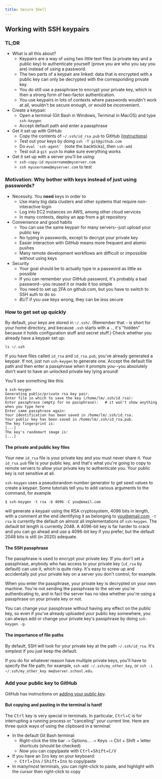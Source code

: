 ```yaml
---
title: Secure Shell
---
```



## Working with SSH keypairs

### TL;DR

- What is all this about?
    - Keypairs are a way of using two little text files (a private key and a public key) to authenticate yourself (prove you are who you say you are) instead of using a password.
    - The two parts of a keypair are linked: data that is encrypted with a public key can only be decrypted with the corresponding private key.
    - You do still use a passphrase to encrypt your private key, which is then a strong form of two-factor authentication.
    - You use keypairs in lots of contexts where passwords wouldn't work at all, wouldn't be secure enough, or would be inconvenient.
- Create a keypair:
    - Open a terminal (Git Bash in Windows, Terminal in MacOS) and type `ssh-keygen`
    - Accept default path and enter a passphrase
- Get it set up with GitHub:
    - Copy the contents of `~/.ssh/id_rsa.pub` to GitHub ([instructions](https://help.github.com/en/github/authenticating-to-github/adding-a-new-ssh-key-to-your-github-account))
    - Test out your keys by doing `ssh -T git@github.com`
    - Do ``eval `ssh-agent` `` (note the backticks), then `ssh-add`
    - Test out a `git push` to make sure everything works
- Get it set up with a server you'll be using:
    - `ssh-copy-id myusername@myserver.com`
    - `ssh myusername@myserver.com` to test

### Motivation: Why bother with keys instead of just using passwords?

- Necessity. You **need** keys in order to
	- Use many big data clusters and other systems that require non-interactive login
	- Log into EC2 instances on AWS, among other cloud services
	- In many contexts, deploy an app from a git repository
- Convenience and good habits
	- You can use the same keypair for many servers--just upload your public key
	- No typing in passwords, except to decrypt your private key
	- Easier interaction with GitHub means more frequent and atomic pushes
    - Many remote development workflows are difficult or impossible without using keys
- Security
	- Your goal should be to actually type in a password as little as possible
	- If you can remember your GitHub password, it's probably a bad password--you reused it or made it too simple
	- You need to set up 2FA on github.com, but you have to switch to SSH auth to do so
	- *BUT* if you use keys wrong, they can be *less* secure

### How to get set up quickly

By default, your keys are stored in `~/.ssh/`. (Remember that `~` is short for your home directory, and because `.ssh` starts with a `.`, it's "hidden" because it holds configuration stuff and secret stuff.) Check whether you already have a keypair set up:

`ls ~/.ssh`

If you have files called `id_rsa` and `id_rsa.pub`, you've already generated a keypair. If not, just run `ssh-keygen` to generate one. Accept the default file path and then enter a passphrase when it prompts you--you absolutely don't want to have an unlocked private key lying around!

You'll see something like this:

```
$ ssh-keygen
Generating public/private rsa key pair.
Enter file in which to save the key (/home/lm/.ssh/id_rsa):
Enter passphrase (empty for no passphrase):   # it won't show anything when you type here
Enter same passphrase again:
Your identification has been saved in /home/lm/.ssh/id_rsa.
Your public key has been saved in /home/lm/.ssh/id_rsa.pub.
The key fingerprint is:
[...]
The key's randomart image is:
[...]
```

#### The private and public key files

Your new `id_rsa` file is your private key and you must never share it. Your `id_rsa.pub` file is your public key, and that's what you're going to copy to remote servers to allow your private key to authenticate you. Your public key is not sensitive at all.

`ssh-keygen` uses a pseudorandom number generator to get seed values to create a keypair. Some tutorials tell you to add various arguments to the command, for example

`$ ssh-keygen -t rsa -b 4096 -C you@email.com`

will generate a keypair using the RSA cryptosystem, 4096 bits in length, with a comment at the end identifying it as belonging to you@email.com. `-t rsa` is currently the default on almost all implementations of `ssh-keygen`. The default bit length is currently 2048. A 4096-bit key is far harder to crack and you can go ahead and use a 4096-bit key if you prefer, but the default 2048 bits is still (in 2020) adequate.

#### The SSH passphrase

The passphrase is used to encrypt your private key. If you don't set a passphrase, anybody who has access to your private key (`id_rsa` by default) can use it, which is quite risky. It's easy to screw up and accidentally put your private key on a server you don't control, for example.

When you enter the passphrase, your private key is decrypted on your own machine. You're not sending the passphrase to the server you're authenticating to, and in fact the server has no idea whether you're using a passphrase on your private key or not.

You can change your passphrase without having any effect on the public key, so even if you've already uploaded your public key somewhere, you can always add or change your private key's passphrase by doing `ssh-keygen -p`.

#### The importance of file paths

By default, SSH will look for your private key at the path `~/.ssh/id_rsa`. It's simplest if you just keep the default.

If you do for whatever reason have multiple private keys, you'll have to specify the file path; for example, `ssh-add ~/.ssh/my_other_key`, or `ssh -i ~/.ssh/my_other_key me@server.school.edu`.

### Add your public key to GitHub

GitHub has instructions on [adding your public key](https://help.github.com/en/github/authenticating-to-github/adding-a-new-ssh-key-to-your-github-account).

#### But copying and pasting in the terminal is hard!

The <kbd>Ctrl</kbd> key is very special in terminals. In particular, <kbd>Ctrl</kbd>+<kbd>C</kbd> is for interrupting a running process or "canceling" your current line. Here are three quick ways of using the clipboard in a terminal:

- In the default Git Bash terminal:
    - Right-click the title bar `->` Options... `->` Keys `->` Ctrl + Shift + letter shortcuts (should be checked)
    - Now you can copy/paste with <kbd>Ctrl</kbd>+<kbd>Shift</kbd>+<kbd>C/V</Kbd>
- If you have an <kbd>Ins</kbd> key on your keyboard:
    - <kbd>Ctrl</kbd>+<kbd>Ins</kbd> / <kbd>Shift</kbd>+<kbd>Ins</kbd> to copy/paste
- In many/most terminals, you can right-click to paste, and highlight with the cursor then right-click to copy


